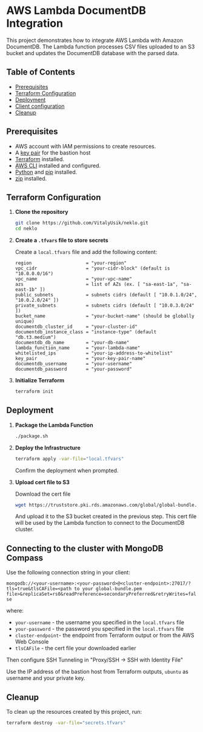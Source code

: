 # AWS Lambda DocumentDB Integration

This project demonstrates how to integrate AWS Lambda with Amazon DocumentDB. The Lambda function processes CSV files uploaded to an S3 bucket and updates the DocumentDB database with the parsed data.

## Table of Contents

- [Prerequisites](#prerequisites)
- [Terraform Configuration](#terraform-configuration)
- [Deployment](#deployment)
- [Client configuration](#connecting-to-the-cluster-with-mongodb-compass)
- [Cleanup](#cleanup)

## Prerequisites

- AWS account with IAM permissions to create resources.
- A [key pair](https://docs.aws.amazon.com/AWSEC2/latest/UserGuide/ec2-key-pairs.html?icmpid=docs_ec2_console) for the bastion host 
- [Terraform](https://www.terraform.io/downloads.html) installed.
- [AWS CLI](https://docs.aws.amazon.com/cli/latest/userguide/install-cliv2.html) installed and configured.
- [Python](https://www.python.org/downloads/) and [pip](https://pip.pypa.io/en/stable/installation/) installed.
- [zip](https://infozip.sourceforge.net/) installed.


## Terraform Configuration

1. **Clone the repository**

    ```bash
    git clone https://github.com/VitalyUsik/neklo.git
    cd neklo
    ```

2. **Create a `.tfvars` file to store secrets**

    Create a `local.tfvars` file and add the following content:

    ```plaintext
    region                    = "your-region"
    vpc_cidr                  = "your-cidr-block" (default is "10.0.0.0/16")
    vpc_name                  = "your-vpc-name"
    azs                       = list of AZs (ex. [ "sa-east-1a", "sa-east-1b" ])
    public_subnets            = subnets cidrs (default [ "10.0.1.0/24", "10.0.2.0/24" ])
    private_subnets           = subnets cidrs (default [ "10.0.3.0/24" ])
    bucket_name               = "your-bucket-name" (should be globally unique)
    documentdb_cluster_id     = "your-cluster-id"
    documentdb_instance_class = "instance-type" (default "db.t3.medium")
    documentdb_db_name        = "your-db-name"
    lambda_function_name      = "your-lambda-name"
    whitelisted_ips           = "your-ip-address-to-whitelist"
    key_pair                  = "your-key-pair-name"
    documentdb_username       = "your-username"
    documentdb_password       = "your-password"

    ```

3. **Initialize Terraform**

    ```bash
    terraform init
    ```

## Deployment

1. **Package the Lambda Function**

    ```bash
    ./package.sh
    ```

2. **Deploy the Infrastructure**

    ```bash
    terraform apply -var-file="local.tfvars"
    ```

    Confirm the deployment when prompted.

3. **Upload cert file to S3**

    Download the cert file
    ```bash
    wget https://truststore.pki.rds.amazonaws.com/global/global-bundle.pem
    ```
    And upload it to the S3 bucket created in the previous step. This cert file will be used by the Lambda function to connect to the DocumentDB cluster.

## Connecting to the cluster with MongoDB Compass

Use the following connection string in your client:

`mongodb://<your-username>:<your-password>@<cluster-endpoint>:27017/?tls=true&tlsCAFile=<path to your global-bundle.pem file>&replicaSet=rs0&readPreference=secondaryPreferred&retryWrites=false`

where:

* `your-username`   - the username you specified in the `local.tfvars` file
* `your-password`   - the password you specified in the `local.tfvars` file
* `cluster-endpoint`- the endpoint from Terraform output or from the AWS Web Console
* `tlsCAFile`       - the cert file your downloaded earlier

Then configure SSH Tunneling in "Proxy/SSH -> SSH with Identity File"

Use the IP address of the bastion host from Terraform outputs, `ubuntu` as username and your private key.

## Cleanup

To clean up the resources created by this project, run:

```bash
terraform destroy -var-file="secrets.tfvars"